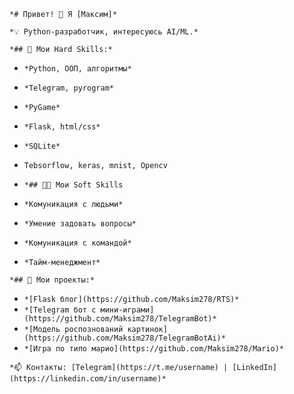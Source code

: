 `*# Привет! 👋 Я [Максим]*`

`*💡 Python-разработчик, интересуюсь AI/ML.*`

`*## 🔧 Мои Hard Skills:*`

- `*Python, ООП, алгоритмы*`
- `*Telegram, pyrogram*`
- `*PyGame*`
- `*Flask, html/css*`
- `*SQLite*`
- `Tebsorflow, keras, mnist, Opencv`

- `*## 👨‍🦱 Мои Soft Skills`

- `*Комуникация с людьми*`
- `*Умение задовать вопросы*`
- `*Комуникация с командой*`
- `*Тайм-менеджмент*`

`*## 📌 Мои проекты:*`

- `*[Flask блог](https://github.com/Maksim278/RTS)*`
- `*[Telegram бот с мини-играми](https://github.com/Maksim278/TelegramBot)*`
- `*[Модель роспознований картинок](https://github.com/Maksim278/TelegramBotAi)*`
- `*[Игра по типо марио](https://github.com/Maksim278/Mario)*`

`*📫 Контакты: [Telegram](https://t.me/username) | [LinkedIn](https://linkedin.com/in/username)*`
